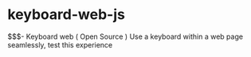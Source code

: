 # keyboard-web-js
$$$- Keyboard web ( Open Source )
Use a keyboard within a web page seamlessly, test this
experience
